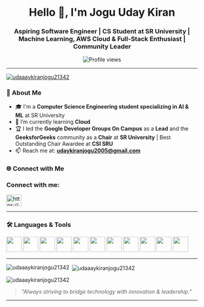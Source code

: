 <h1 align="center">Hello 👋, I'm Jogu Uday Kiran</h1>
<h3 align="center">Aspiring Software Engineer | CS Student at SR University | Machine Learning, AWS Cloud & Full-Stack Enthusiast | Community Leader</h3>


<p align="center">
  <img src="https://komarev.com/ghpvc/?username=udaaaykiranjogu21342&label=Profile%30Views&color=0e75b6&style=flat" alt="Profile views" />
</p>


---

<p align="left"> <a href="https://github.com/ryo-ma/github-profile-trophy"><img src="https://github-profile-trophy.vercel.app/?username=udaaaykiranjogu21342" alt="udaaaykiranjogu21342" /></a> </p>


### 🚀 About Me
- 🎓 I'm a **Computer Science Engineering student specializing in AI & ML** at SR University  
- 🌱 I’m currently learning **Cloud**
- 🏆 I led the **Google Developer Groups On Campus** as a **Lead** and the **GeeksforGeeks** community as a **Chair** at **SR University** | Best Outstanding Chair Awardee at **CSI SRU**
- 📫 Reach me at: **udaykiranjogu2005@gmail.com**


### 🌐 Connect with Me  
<h3 align="left">Connect with me:</h3>
<p align="left">
<a href="https://linkedin.com/in/https://www.linkedin.com/in/jogu-uday-kiran-245943272/" target="blank"><img align="center" src="https://raw.githubusercontent.com/rahuldkjain/github-profile-readme-generator/master/src/images/icons/Social/linked-in-alt.svg" alt="https://www.linkedin.com/in/jogu-uday-kiran-245943272/" height="30" width="40" /></a>
  </a>
</p>


---

### 🛠️ Languages & Tools
<p align="left">
  <img src="https://cdn.jsdelivr.net/gh/devicons/devicon/icons/python/python-original.svg" width="40" height="40"/>
  <img src="https://cdn.jsdelivr.net/gh/devicons/devicon/icons/aws/aws-original.svg" width="40" height="40"/>
  <img src="https://cdn.jsdelivr.net/gh/devicons/devicon/icons/react/react-original.svg" width="40" height="40"/>
  <img src="https://cdn.jsdelivr.net/gh/devicons/devicon/icons/javascript/javascript-original.svg" width="40" height="40"/>
  <img src="https://cdn.jsdelivr.net/gh/devicons/devicon/icons/html5/html5-original.svg" width="40" height="40"/>
  <img src="https://cdn.jsdelivr.net/gh/devicons/devicon/icons/css3/css3-original.svg" width="40" height="40"/>
  <img src="https://cdn.jsdelivr.net/gh/devicons/devicon/icons/typescript/typescript-original.svg" width="40" height="40"/>
  <img src="https://cdn.jsdelivr.net/gh/devicons/devicon/icons/nodejs/nodejs-original.svg" width="40" height="40"/>
  <img src="https://cdn.jsdelivr.net/gh/devicons/devicon/icons/mongodb/mongodb-original.svg" width="40" height="40"/>
  <img src="https://cdn.jsdelivr.net/gh/devicons/devicon/icons/pandas/pandas-original.svg" width="40" height="40"/>
  <img src="https://cdn.jsdelivr.net/gh/devicons/devicon/icons/tensorflow/tensorflow-original.svg" width="40" height="40"/>
</p>

---




<p><img align="left" src="https://github-readme-stats.vercel.app/api/top-langs?username=udaaaykiranjogu21342&show_icons=true&locale=en&layout=compact" alt="udaaaykiranjogu21342" /></p>

<p>&nbsp;<img align="center" src="https://github-readme-stats.vercel.app/api?username=udaaaykiranjogu21342&show_icons=true&locale=en" alt="udaaaykiranjogu21342" /></p>

<p><img align="center" src="https://github-readme-streak-stats.herokuapp.com/?user=udaaaykiranjogu21342&" alt="udaaaykiranjogu21342" /></p>


> *“Always striving to bridge technology with innovation & leadership.”*

---

